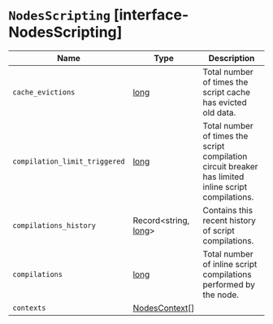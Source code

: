# `NodesScripting` [interface-NodesScripting]

| Name | Type | Description |
| - | - | - |
| `cache_evictions` | [long](./long.md) | Total number of times the script cache has evicted old data. |
| `compilation_limit_triggered` | [long](./long.md) | Total number of times the script compilation circuit breaker has limited inline script compilations. |
| `compilations_history` | Record<string, [long](./long.md)> | Contains this recent history of script compilations. |
| `compilations` | [long](./long.md) | Total number of inline script compilations performed by the node. |
| `contexts` | [NodesContext](./NodesContext.md)[] | &nbsp; |
